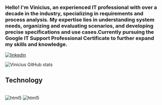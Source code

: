 ### Hello! I'm Vinicius, an experienced IT professional with over a decade in the industry, specializing in requirements and process analysis. My expertise lies in understanding system needs, organizing and evaluating scenarios, and developing precise specifications and use cases.Currently pursuing the Google IT Support Professional Certificate to further expand my skills and knowledge.


[![linkedin](https://img.shields.io/badge/LinkedIn-0077B5?style=for-the-badge&logo=linkedin&logoColor=white)](https://www.linkedin.com/in/vinicius-c-a48b5a95/)


![Vinicius GitHub stats](https://github-readme-stats.vercel.app/api?username=viiicidrao&show_icons=true&theme=dracula)

## Technology

<div style="display: inline_block"><br/>
<img align="center" alt="html5" src="https://img.shields.io/badge/HTML5-E34F26?style=for-the-badge&logo=html5&logoColor=white"/>
<img align="center" alt="html5" src="https://img.shields.io/badge/Microsoft_Office-D83B01?style=for-the-badge&logo=microsoft-office&logoColor=white"/>
</div>
